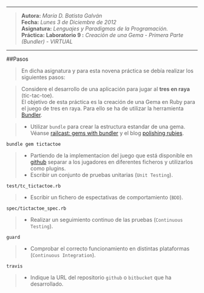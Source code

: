 ***  
>**Autora:**         *María D. Batista Galván*  
>**Fecha:**          *Lunes 3 de Diciembre de 2012*  
>**Asignatura:**     *Lenguajes y Paradigmas de la Programación.*  
>**Práctica:**       **Laboratorio 9 :** *Creación de una Gema - Primera Parte (Bundler) - VIRTUAL*  
***  

##Pasos

>En dicha asignatura y para esta novena práctica se debía realizar los siguientes pasos:  

>Considere el desarrollo de una aplicación para jugar al **tres en raya** (tic-tac-toe).  
El objetivo de esta práctica es la creación de una Gema en Ruby para el juego de tres en raya. Para ello se ha de utilizar la herramienta [Bundler](http://gembundler.com/).  

>* Utilizar `bundle` para crear la estructura estandar de una gema.  
Véanse [railcast: gems with bundler](http://railscasts.com/episodes/245-new-gem-with-bundler?language=es&view=asciicast) y el blog [polishing rubies](http://www.intridea.com/blog/tag/polishing%20rubies).  

	bundle gem tictactoe  

>* Partiendo de la implementacion del juego que está disponible en [github](https://github.com/crguezl/tictactoe) separar a los jugadores en diferentes ficheros y utilizarlos como plugins.  
>* Escribir un conjunto de pruebas unitarias (`Unit Testing`).  

	test/tc_tictactoe.rb  

>* Escribir un fichero de espectativas de comportamiento (`BDD`).  

	spec/tictactoe_spec.rb  

>* Realizar un seguimiento continuo de las pruebas (`Continuous Testing`).  

	guard  

>* Comprobar el correcto funcionamiento en distintas plataformas (`Continuous Integration`).  

	travis  

>* Indique la URL del repositorio `github` o `bitbucket` que ha desarrollado.  
